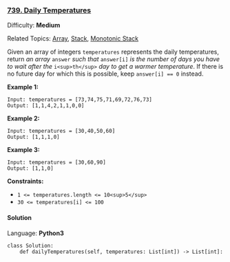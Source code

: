 ### [739\. Daily Temperatures](https://leetcode.com/problems/daily-temperatures/)

Difficulty: **Medium**  

Related Topics: [Array](https://leetcode.com/tag/array/), [Stack](https://leetcode.com/tag/stack/), [Monotonic Stack](https://leetcode.com/tag/monotonic-stack/)


Given an array of integers `temperatures` represents the daily temperatures, return _an array_ `answer` _such that_ `answer[i]` _is the number of days you have to wait after the_ `i<sup>th</sup>` _day to get a warmer temperature_. If there is no future day for which this is possible, keep `answer[i] == 0` instead.

**Example 1:**

```
Input: temperatures = [73,74,75,71,69,72,76,73]
Output: [1,1,4,2,1,1,0,0]
```

**Example 2:**

```
Input: temperatures = [30,40,50,60]
Output: [1,1,1,0]
```

**Example 3:**

```
Input: temperatures = [30,60,90]
Output: [1,1,0]
```

**Constraints:**

*   `1 <= temperatures.length <= 10<sup>5</sup>`
*   `30 <= temperatures[i] <= 100`


#### Solution

Language: **Python3**

```python3
class Solution:
    def dailyTemperatures(self, temperatures: List[int]) -> List[int]:
        
```